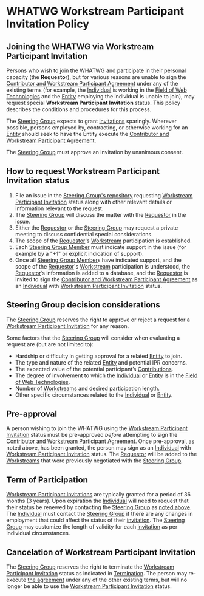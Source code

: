 # WHATWG Workstream Participant Invitation Policy

## Joining the WHATWG via Workstream Participant Invitation

Persons who wish to join the WHATWG and participate in their personal capacity 
(the <a id="requestor">**Requestor**</a>), but for various reasons are unable to sign the 
[Contributor and Workstream Participant Agreement] under any of the existing terms
(for example, the [Individual] is working in the [Field of Web Technologies] and the
[Entity] employing the individual is unable to join), may request special 
<a id="ws-invitation">**Workstream Participant Invitation**</a> status. This policy describes the conditions and
procedures for this process.

The [Steering Group] expects to grant [invitations][Workstream Participant Invitation] sparingly. 
Wherever possible, persons employed by, contracting, or otherwise working for an
[Entity] should seek to have the Entity execute the
[Contributor and Workstream Participant Agreement].

The [Steering Group] must approve an invitation by unanimous consent.

## How to request Workstream Participant Invitation status

1.	File an issue in the [Steering Group's repository](https://github.com/whatwg/sg/issues) requesting
    [Workstream Participant Invitation] status along with other relevant details or information 
    relevant to the request.
2.	The [Steering Group] will discuss the matter with the [Requestor] in the issue.
3.	Either the [Requestor] or the [Steering Group] may request a private meeting to discuss
    confidential special considerations.
4.  The scope of the [Requestor]'s [Workstream] participation is established.
5.	Each [Steering Group Member] must indicate support in the issue (for example by a "+1"
    or explicit indication of support).
6.	Once all [Steering Group Member]s have indicated support, and the scope of the [Requestor]'s
    [Workstream] participation is understood, the [Requestor]’s information
    is added to a database, and the [Requestor] is invited to sign the 
    [Contributor and Workstream Participant Agreement] as an [Individual] with 
    [Workstream Participant Invitation] status.
    
## Steering Group decision considerations

The [Steering Group] reserves the right to approve or reject a request for a 
[Workstream Participant Invitation] for any reason.

Some factors that the [Steering Group] will consider when evaluating a request 
are (but are not limited to):

* Hardship or difficulty in getting approval for a related [Entity] to join.
* The type and nature of the related [Entity] and potential IPR concerns.
*	The expected value of the potential participant’s [Contributions].
*	The degree of involvement to which the [Individual] or [Entity] is in the
  [Field of Web Technologies].
* Number of [Workstreams][Workstream] and desired participation length.
* Other specific circumstances related to the [Individual] or [Entity].

## Pre-approval

A person wishing to join the WHATWG using the [Workstream Participant Invitation] status 
must be pre-approved *before* attempting to sign the 
[Contributor and Workstream Participant Agreement]. Once pre-approval, 
as noted above, has been granted, the person may sign as an [Individual] with
[Workstream Participant Invitation] status. The [Requestor] will be added to the 
[Workstreams][Workstream] that were previously negotiated with the [Steering Group].

## Term of Participation

[Workstream Participant Invitations][Workstream Participant Invitation] are typically granted
for a period of 36 months (3 years). Upon expiration the [Individual] will need to request that
their status be renewed by contacting the [Steering Group] as
[noted above](#how-to-request-workstream-participant-invitation-status). The [Individual] must 
contact the [Steering Group] if there are any changes in employment that could affect the status
of their [invitation][Workstream Participant Invitation]. The [Steering Group] may
customize the length of validity for each [invitation][Workstream Participant Invitation] as
per individual circumstances.

## Cancelation of Workstream Participant Invitation

The [Steering Group] reserves the right to terminate the [Workstream Participant Invitation]
status as indicated in [Termination]. The person may re-execute 
[the agreement][Contributor and Workstream Participant Agreement] under any of the
other existing terms, but will no longer be able to use the 
[Workstream Participant Invitation] status.

[Contributions]: ./IPR%20Policy.md#21-contribution
[Contributor and Workstream Participant Agreement]: https://participate.whatwg.org/agreement
[Entity]: https://participate.whatwg.org/agreement#entity
[Field of Web Technologies]: ./IPR%20Policy.md#210-field-of-web-technologies
[Individual]: https://participate.whatwg.org/agreement#individual
[Requestor]: ./Workstream%20Participant%20Invitation%20Policy.md#requestor
[Steering Group]: ./SG%20Agreement.md#steering-group
[Steering Group Member]: ./SG%20Agreement.md#steering-group-member
[Termination]: https://participate.whatwg.org/agreement#termination
[Workstream]: ./Workstream%20Policy.md#workstream
[Workstream Participant Invitation]: ./Workstream%20Participant%20Invitation%20Policy.md#ws-invitation
